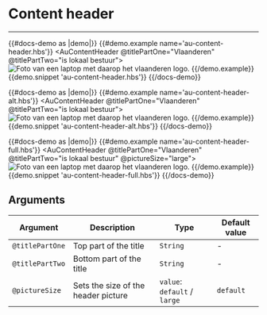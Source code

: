# Content header

---

{{#docs-demo as |demo|}}
  {{#demo.example name='au-content-header.hbs'}}
    <AuContentHeader @titlePartOne="Vlaanderen" @titlePartTwo="is lokaal bestuur">
      <img sizes="50vw" src="/assets/images/loket-header-1600.jpg" srcset="/assets/images/loket-header-320.jpg 320w, /assets/images/loket-header-1024.jpg 1024w, /assets/images/loket-header-1600.jpg 1600w" alt="Foto van een laptop met daarop het vlaanderen logo.">
    </AuContentHeader>
  {{/demo.example}}
  {{demo.snippet 'au-content-header.hbs'}}
{{/docs-demo}}

{{#docs-demo as |demo|}}
  {{#demo.example name='au-content-header-alt.hbs'}}
    <AuContentHeader @titlePartOne="Vlaanderen" @titlePartTwo="is lokaal bestuur">
      <img sizes="50vw" src="/assets/images/loket-header-1600.jpg" srcset="/assets/images/loket-header-320.jpg 320w, /assets/images/loket-header-1024.jpg 1024w, /assets/images/loket-header-1600.jpg 1600w" alt="Foto van een laptop met daarop het vlaanderen logo.">
    </AuContentHeader>
  {{/demo.example}}
  {{demo.snippet 'au-content-header-alt.hbs'}}
{{/docs-demo}}

{{#docs-demo as |demo|}}
  {{#demo.example name='au-content-header-full.hbs'}}
    <AuContentHeader @titlePartOne="Vlaanderen" @titlePartTwo="is lokaal bestuur" @pictureSize="large">
      <img sizes="50vw" src="/assets/images/loket-header-1600.jpg" srcset="/assets/images/loket-header-320.jpg 320w, /assets/images/loket-header-1024.jpg 1024w, /assets/images/loket-header-1600.jpg 1600w" alt="Foto van een laptop met daarop het vlaanderen logo.">
    </AuContentHeader>
  {{/demo.example}}
  {{demo.snippet 'au-content-header-full.hbs'}}
{{/docs-demo}}

## Arguments

| Argument      | Description | Type | Default value |
| ------------- | ----------- | ---- | ------------- |
| `@titlePartOne` | Top part of the title | `String` | - |
| `@titlePartTwo` | Bottom part of the title | `String` | - |
| `@pictureSize` | Sets the size of the header picture | `value`: `default` / `large` | `default` |
